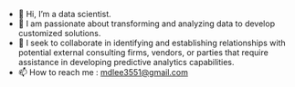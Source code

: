 - 👋 Hi, I’m a data scientist.
- 👀 I am passionate about transforming and analyzing data to develop customized solutions.
- 💞️ I seek to collaborate in identifying and establishing relationships with potential external consulting firms, vendors, or parties that require assistance in developing predictive analytics capabilities.
- 📫 How to reach me : mdlee3551@gmail.com



